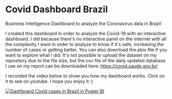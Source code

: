 # Covid Dashboard Brazil
Business Intelligence Dashboard to analyze the Coronavirus data in Brazil

I created this dashboard in order to analyze the Covid-19 with an interactive dashboard. I did because there's no interactive panel on the internet with all the complexity I want in order to analyze to know if it's safe, increasing the number of cases or getting better. You can also download the pbix file if you want to explore what I did. It's not possible to upload the dataset on my repository due to the file size, but the csv file of the daily updated database I use on my report can be downloaded here: https://covid.saude.gov.br/

I recorded the video below to show you how my dashboard works. Click on it to see on youtube. I hope you enjoy it :)

[![Dashboard Covid cases in Brazil in Power BI](http://img.youtube.com/vi/LI8JHn4zP_g/0.jpg)](http://www.youtube.com/watch?v=LI8JHn4zP_g "Video about the Covid cases in Brazil")

